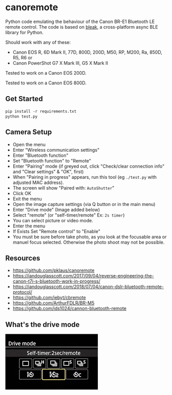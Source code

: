 # canoremote

Python code emulating the behaviour of the Canon BR-E1 Bluetooth LE remote control.
The code is based on [bleak][], a cross-platform async BLE library for Python.

Should work with any of these:

* Canon EOS R, 6D Mark II, 77D, 800D, 200D, M50, RP, M200, Ra, 850D, R5, R6 or
* Canon PowerShot G7 X Mark III, G5 X Mark II

Tested to work on a Canon EOS 200D.

Tested to work on a Canon EOS 800D.

## Get Started

```
pip install -r requirements.txt
python test.py
```



## Camera Setup

* Open the menu
* Enter "Wireless communication settings"
* Enter "Bluetooth function"
* Set "Bluetooth function" to "Remote"
* Enter "Pairing" mode (if greyed out, click "Check/clear connection info" and "Clear settings" & "OK", first)
* When "Pairing in progress" appears, run this tool (eg `./test.py` with adjusted MAC address).
* The screen will show "Paired with: `AutoShutter`"
* Click OK
* Exit the menu
* Open the image capture settings (via Q button or in the main menu)
* Enter "Drive mode" (Image added below)
* Select "remote" (or "self-timer/remote" Ex: `2s timer`)
* You can select picture or video mode.
* Enter the menu
* If Exists Set "Remote control" to "Enable"
* You must be sure before take photo, as you look at the focusable area  or manuel focus selected. Otherwise the photo shoot may not be possible.

## Resources

* https://github.com/pklaus/canoremote
* https://iandouglasscott.com/2017/09/04/reverse-engineering-the-canon-t7i-s-bluetooth-work-in-progress/
* https://iandouglasscott.com/2018/07/04/canon-dslr-bluetooth-remote-protocol/
* https://github.com/iebyt/cbremote
* https://github.com/ArthurFDLR/BR-M5
* https://github.com/ids1024/cannon-bluetooth-remote

## What's the drive mode

![screenshot](drivemode.png)

[bleak]: https://bleak.readthedocs.io
